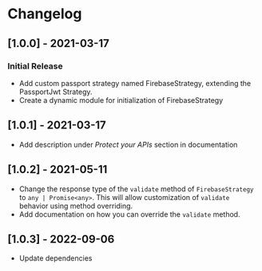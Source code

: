 # Changelog

## [1.0.0] - 2021-03-17
### Initial Release
- Add custom passport strategy named FirebaseStrategy, extending
  the PassportJwt Strategy.
- Create a dynamic module for initialization of FirebaseStrategy
## [1.0.1] - 2021-03-17
- Add description under _Protect your APIs_ section in documentation
## [1.0.2] - 2021-05-11
- Change the response type of the `validate` method of `FirebaseStrategy` 
  to `any | Promise<any>`. This will allow customization of `validate`
  behavior using method overriding.
- Add documentation on how you can override the `validate` method.  
## [1.0.3] - 2022-09-06
- Update dependencies 
